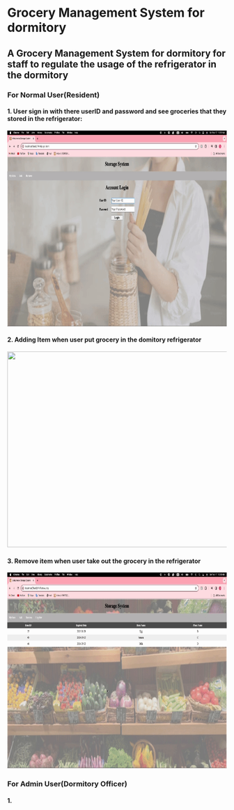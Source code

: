 # Grocery Management System for dormitory
## A Grocery Management System for dormitory for staff to regulate the usage of the refrigerator in the dormitory

### For Normal User(Resident)
#### 1. User sign in with there userID and password and see groceries that they stored in the refrigerator:
<img src="https://github.com/William-07/Grocery-Management-System-for-Dormitory-Refrigerators/blob/main/GIF/NormalUser_1_Login.gif" width="800" height="450"/>

#### 2. Adding Item when user put grocery in the domitory refrigerator
<img src="https://github.com/William-07/Grocery-Management-System-for-Dormitory-Refrigerators/blob/main/GIF/%20NormalUser_2_AddItem.gif" width="800" height="450"/>


#### 3. Remove item when user take out the grocery in the refrigerator
<img src="https://github.com/William-07/Grocery-Management-System-for-Dormitory-Refrigerators/blob/main/GIF/%20NormalUser_3_RemoveItem.gif" width="800" height="450"/>

### For Admin User(Dormitory Officer)


#### 1.
